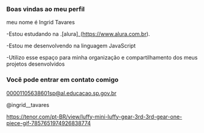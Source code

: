 ### Boas vindas ao meu perfil

meu nome é Ingrid Tavares

-Estou estudando na .[alura]_(https://www.alura.com.br).

-Estou me desenvolvendo na linguagem JavaScript

-Utilizo esse espaço para minha organização e compartilhamento dos meus projetos desenvolvidos

### Você pode entrar em contato comigo

00001105638601sp@al.educacao.sp.gov.br

@ingrid__tavares

https://tenor.com/pt-BR/view/luffy-mini-luffy-gear-3rd-3rd-gear-one-piece-gif-7857651974926838774
